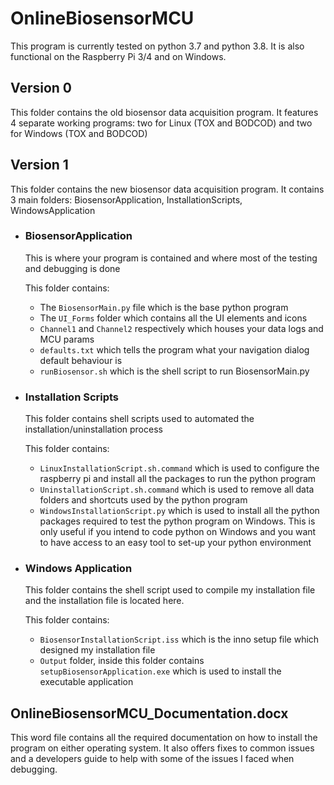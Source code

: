 # OnlineBiosensorMCU
This program is currently tested on python 3.7 and python 3.8. It is also functional on the Raspberry Pi 3/4 and on Windows.

## Version 0
This folder contains the old biosensor data acquisition program. It features 4 separate working programs: two for Linux (TOX and BODCOD) and two for Windows (TOX and BODCOD)

## Version 1
This folder contains the new biosensor data acquisition program. It contains 3 main folders: BiosensorApplication, InstallationScripts, WindowsApplication

- ### BiosensorApplication
  This is where your program is contained and where most of the testing and debugging is done

  This folder contains:
  - The `BiosensorMain.py` file which is the base python program
  - The `UI_Forms` folder which contains all the UI elements and icons
  - `Channel1` and `Channel2` respectively which houses your data logs and MCU params
  - `defaults.txt` which tells the program what your navigation dialog default behaviour is
  - `runBiosensor.sh` which is the shell script to run BiosensorMain.py

- ### Installation Scripts
  This folder contains shell scripts used to automated the installation/uninstallation process
  
  This folder contains:
  - `LinuxInstallationScript.sh.command` which is used to configure the raspberry pi and install all the packages to run the python program
  - `UninstallationScript.sh.command` which is used to remove all data folders and shortcuts used by the python program
  - `WindowsInstallationScript.py` which is used to install all the python packages required to test the python program on Windows. This is only useful if you intend to code python on Windows and you want to have access to an easy tool to set-up your python environment

- ### Windows Application
  This folder contains the shell script used to compile my installation file and the installation file is located here.
  
  This folder contains:
  - `BiosensorInstallationScript.iss` which is the inno setup file which designed my installation file
  - `Output` folder, inside this folder contains `setupBiosensorApplication.exe` which is used to install the executable application

## OnlineBiosensorMCU_Documentation.docx
This word file contains all the required documentation on how to install the program on either operating system. It also offers fixes to common issues and a developers guide to help with some of the issues I faced when debugging.
